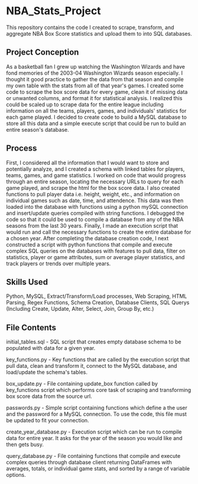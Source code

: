 # NBA_Stats_Project
This repository contains the code I created to scrape, transform, and aggregate NBA Box Score statistics and upload them to into SQL databases.

## Project Conception
As a basketball fan I grew up watching the Washington Wizards and have fond memories of the 2003-04 Washington Wizards season especially. I thought it good practice to gather the data from that season and compile my own table with the stats from all of that year's games. I created some code to scrape the box score data for every game, clean it of missing data or unwanted columns, and format it for statistical analysis.
I realized this could be scaled up to scrape data for the entire league including information on all the teams, players, games, and individuals' statistics for each game played. I decided to create code to build a MySQL database to store all this data and a simple execute script that could be run to build an entire season's database.

## Process
First, I considered all the information that I would want to store and potentially analyze, and I created a schema with linked tables for players, teams, games, and game statistics. 
I worked on code that would progress through an entire season, locating the necessary URLs to query for each game played, and scrape the html for the box score data. 
I also created functions to pull player data i.e. height, weight, etc., and information on individual games such as date, time, and attendence.
This data was then loaded into the database with functions using a python mySQL connection and insert/update queries compiled with string functions.
I debugged the code so that it could be used to compile a database from any of the NBA seasons from the last 30 years.
Finally, I made an execution script that would run and call the necessary functions to create the entire database for a chosen year.
After completing the database creation code, I next constructed a script with python functions that compile and execute complex SQL queries on the databases with features to pull data, filter on statistics, player or game attributes, sum or average player statistics, and track players or trends over multiple years.

## Skills Used
Python, MySQL, Extract/Transform/Load processes, Web Scraping, HTML Parsing, Regex Functions, Schema Creation, Database Clients, SQL Querys (Including Create, Update, Alter, Select, Join, Group By, etc.)

## File Contents
initial_tables.sql - SQL script that creates empty database schema to be populated with data for a given year.

key_functions.py - Key functions that are called by the execution script that pull data, clean and transform it, connect to the MySQL database, and load/update the schema's tables.

box_update.py - File containing update_box function called by key_functions script which performs core task of scraping and transforming box score data from the source url.

passwords.py - Simple script containing functions which define a the user and the password for a MySQL connection. To use the code, this file must be updated to fit your connection.

create_year_database.py - Execution script which can be run to compile data for entire year. It asks for the year of the season you would like and then gets busy.

query_database.py - File containing functions that compile and execute complex queries through database client returning DataFrames with averages, totals, or individual game stats, and sorted by a range of variable options.
